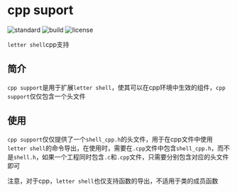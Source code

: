 # cpp suport

![standard](https://img.shields.io/badge/standard-c99-brightgreen.svg)
![build](https://img.shields.io/badge/build-2021.01.17-brightgreen.svg)
![license](https://img.shields.io/badge/license-MIT-brightgreen.svg)

`letter shell`cpp支持

## 简介

`cpp support`是用于扩展`letter shell`，使其可以在cpp环境中生效的组件，`cpp support`仅仅包含一个头文件

## 使用

`cpp support`仅仅提供了一个`shell_cpp.h`的头文件，用于在cpp文件中使用`letter shell`的命令导出，在使用时，需要在`.cpp`文件中包含`shell_cpp.h`，而不是`shell.h`，如果一个工程同时包含`.c`和`.cpp`文件，只需要分别包含对应的头文件即可

注意，对于cpp，`letter shell`也仅支持函数的导出，不适用于类的成员函数
